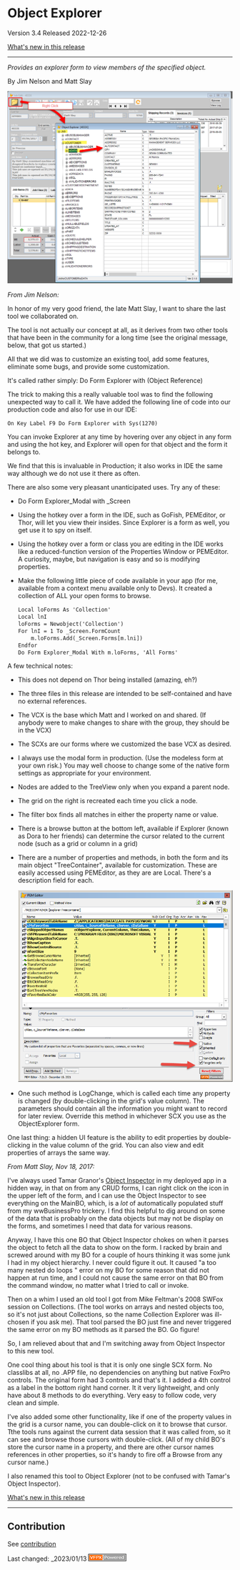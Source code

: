 # Object Explorer

Version 3.4 Released 2022-12-26

[What's new in this release](Change%20Log.md)

***

*Provides an explorer form to view members of the specified object.*

By Jim Nelson and Matt Slay

![](ObjectExplorer.png)

*From Jim Nelson:*

In honor of my very good friend, the late Matt Slay, I want to share the last tool we collaborated on.

The tool is not actually our concept at all, as it derives from two other tools that have been in the community for a long time (see the original message, below, that got us started.)

All that we did was to customize an existing tool, add some features, eliminate some bugs, and provide some customization.

It's called rather simply: Do Form Explorer with (Object Reference)

The trick to making this a really valuable tool was to find the following unexpected way to call it. We have added the following line of code into our production code and also for use in our IDE:

```
On Key Label F9 Do Form Explorer with Sys(1270)
```

You can invoke Explorer at any time by hovering over any object in any form and using the hot key, and Explorer will open for that object and the form it belongs to.

We find that this is invaluable in Production; it also works in IDE the same way although we do not use it there as often.

There are also some very pleasant unanticipated uses. Try any of these:

* Do Form Explorer_Modal with _Screen

* Using the hotkey over a form in the IDE, such as GoFish, PEMEditor, or Thor, will let you view their insides. Since Explorer is a form as well, you get use it to spy on itself.

* Using the hotkey over a form or class you are editing in the IDE works like a reduced-function version of the Properties Window or PEMEditor. A curiosity, maybe, but navigation is easy and so is modifying properties.

* Make the following little piece of code available in your app (for me, available from a context menu available only to Devs). It created a collection of ALL your open forms to browse.

    ```
    Local loForms As 'Collection'
    Local lnI
    loForms = Newobject('Collection')
    For lnI = 1 To _Screen.FormCount
        m.loForms.Add(_Screen.Forms[m.lni])
    Endfor
    Do Form Explorer_Modal With m.loForms, 'All Forms'
    ```

A few technical notes:

* This does not depend on Thor being installed (amazing, eh?)

* The three files in this release are intended to be self-contained and have no external references.

* The VCX is the base which Matt and I worked on and shared. (If anybody were to make changes to share with the group, they should be in the VCX)

* The SCXs are our forms where we customized the base VCX as desired.

* I always use the modal form in production. (Use the modeless form at your own risk.) You may well choose to change some of the native form settings as appropriate for your environment.

* Nodes are added to the TreeView only when you expand a parent node.

* The grid on the right is recreated each time you click a node.

* The filter box finds all matches in either the property name or value.

* There is a browse button at the bottom left, available if Explorer (known as Dora to her friends) can determine the cursor related to the current node (such as a grid or column in a grid)

* There are a number of properties and methods, in both the form and its main object "TreeContainer", available for customization. These are easily accessed using PEMEditor, as they are are Local. There's a description field for each.

    ![](PEMEditor.png)

* One such method is LogChange, which is called each time any property is changed (by double-clicking in the grid's value column). The parameters should contain all the information you might want to record for later review. Override this method in whichever SCX you use as the ObjectExplorer form.

One last thing: a hidden UI feature is the ability to edit properties by double-clicking in the value column of the grid. You can also view and edit properties of arrays the same way.

*From Matt Slay, Nov 18, 2017:*

I've always used Tamar Granor's [Object Inspector](https://github.com/VFPX/ObjectInspector) in my deployed app in a hidden way, in that on from any CRUD forms, I can right click on the icon in the upper left of the form, and I can use the Object Inspector to see everything on the MainBO, which, is a *lot* of automatically populated stuff from my wwBusinessPro trickery.  I find this helpful to dig around on some of the data that is probably on the data objects but may not be display on the forms, and sometimes I need that data for various reasons.

Anyway, I have this one BO that Object Inspector chokes on when it parses the object to fetch all the data to show on the form. I racked by brain and screwed around with my BO for a couple of hours thinking it was some junk I had in my object hierarchy. I never could figure it out. It caused "a too many nested do loops " error on my BO for some reason that did not happen at run time, and I could not cause the same error on that BO from the command window, no matter what I tried to call or invoke.

Then on a whim I used an old tool I got from Mike Feltman's 2008 SWFox session on Collections. (The tool works on arrays and nested objects too, so it's not just about Collections, so the name Collection Explorer was ill-chosen if you ask me). That tool parsed the BO just fine and never triggered the same error on my BO methods as it parsed the BO. Go figure!

So, I am relieved about that and I'm switching away from Object Inspector to this new tool.

One cool thing about his tool is that it is only one single SCX form. No classlibs at all, no .APP file, no dependencies on anything but native FoxPro controls. The original form had 3 controls and that's it. I added a 4th control as a label in the bottom right hand corner. It it very lightweight, and only have about 8 methods to do everything. Very easy to follow code, very clean and simple.

I've also added some other functionality, like if one of the property values in the grid is a cursor name, you can double-click on it to browse that cursor. Tthe tools runs against the current data session that it was called from, so it can see and browse those cursors with double-click. (All of my child BO's store the cursor name in a property, and there are other cursor names references in other properties, so it's handy to fire off a Browse from any cursor name.)

I also renamed this tool to Object Explorer (not to be confused with Tamar's Object Inspector).

[What's new in this release](Change%20Log.md)

----
## Contribution
See [contribution](./.github/CONTRIBUTING.md)

Last changed: _2023/01/13 ![Picture](vfpxpoweredby_alternative.gif)
